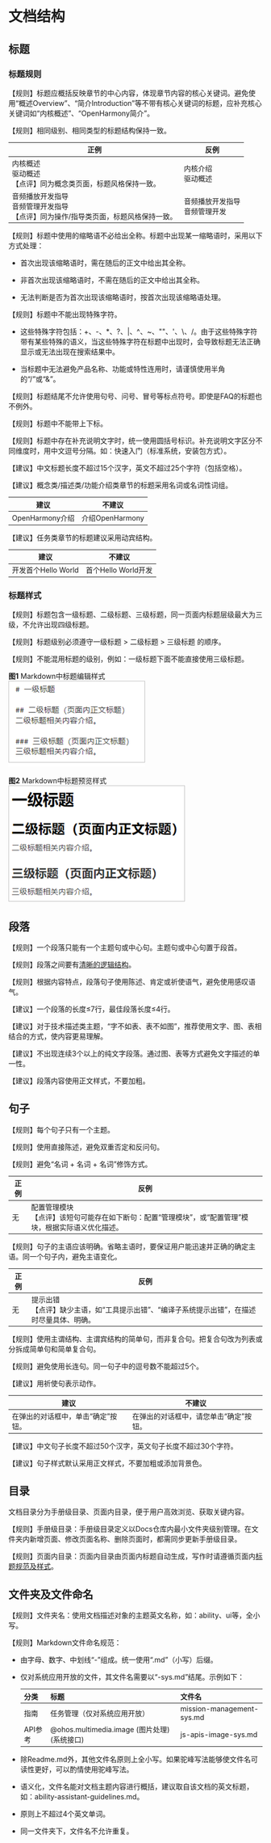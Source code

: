 # 文档结构


## 标题


### 标题规则

【规则】标题应概括反映章节的中心内容，体现章节内容的核心关键词。避免使用“概述Overview”、“简介Introduction”等不带有核心关键词的标题，应补充核心关键词如“内核概述”、“OpenHarmony简介”。

【规则】相同级别、相同类型的标题结构保持一致。

| **正例** | **反例** |
| -------- | -------- |
| 内核概述<br/>驱动概述<br/>【点评】同为概念类页面，标题风格保持一致。 | 内核介绍<br/>驱动概述 |
| 音频播放开发指导<br/>音频管理开发指导<br/>【点评】同为操作/指导类页面，标题风格保持一致。 | 音频播放开发指导<br/>音频管理开发 |

【规则】标题中使用的缩略语不必给出全称。标题中出现某一缩略语时，采用以下方式处理：

- 首次出现该缩略语时，需在随后的正文中给出其全称。

- 非首次出现该缩略语时，不需在随后的正文中给出其全称。

- 无法判断是否为首次出现该缩略语时，按首次出现该缩略语处理。

【规则】标题中不能出现特殊字符。

- 这些特殊字符包括：+、-、\*、?、|、^、~、""、'、\、/。由于这些特殊字符带有某些特殊的语义，当这些特殊字符在标题中出现时，会导致标题无法正确显示或无法出现在搜索结果中。

- 当标题中无法避免产品名称、功能或特性连用时，请谨慎使用半角的“/”或“&amp;”。

【规则】标题结尾不允许使用句号、问号、冒号等标点符号。即使是FAQ的标题也不例外。

【规则】标题中不能带上下标。

【规则】标题中存在补充说明文字时，统一使用圆括号标识。补充说明文字区分不同维度时，用中文逗号分隔。如：快速入门（标准系统，安装包方式）。

【建议】中文标题长度不超过15个汉字，英文不超过25个字符（包括空格）。

【建议】概念类/描述类/功能介绍类章节的标题采用名词或名词性词组。

| 建议 | 不建议 |
| -------- | -------- |
| OpenHarmony介绍 | 介绍OpenHarmony |

【建议】任务类章节的标题建议采用动宾结构。

| 建议 | 不建议 |
| -------- | -------- |
| 开发首个Hello&nbsp;World | 首个Hello&nbsp;World开发 |


### 标题样式

【规则】标题包含一级标题、二级标题、三级标题，同一页面内标题层级最大为三级，不允许出现四级标题。

【规则】标题级别必须遵守一级标题 &gt; 二级标题 &gt; 三级标题  的顺序。

【规则】不能混用标题的级别，例如：一级标题下面不能直接使用三级标题。

  **图1** Markdown中标题编辑样式  
![Markdown中标题编辑样式](figures/heading-edit-style.png)

  **图2** Markdown中标题预览样式  
![Markdown中标题预览样式](figures/heading-preview-style.png)

## 段落

【规则】一个段落只能有一个主题句或中心句。主题句或中心句置于段首。

【规则】段落之间要有[清晰的逻辑结构](style-guide-language-style.md#清晰)。

【规则】根据内容特点，段落句子使用陈述、肯定或祈使语气，避免使用感叹语气。

【建议】一个段落的长度≤7行，最佳段落长度≤4行。

【建议】对于技术描述类主题，“字不如表、表不如图”，推荐使用文字、图、表相结合的方式，使内容更易理解。

【建议】不出现连续3个以上的纯文字段落。通过图、表等方式避免文字描述的单一性。

【建议】段落内容使用正文样式，不要加粗。


## 句子

【规则】每个句子只有一个主题。

【规则】使用直接陈述，避免双重否定和反问句。

【规则】避免“名词 + 名词 + 名词”修饰方式。

| **正例** | **反例** |
| -------- | -------- |
| 无 | 配置管理模块<br/>【点评】该短句可能存在如下断句：配置“管理模块”，或“配置管理”模块，根据实际语义优化描述。 |

【规则】句子的主语应该明确。省略主语时，要保证用户能迅速并正确的确定主语。同一个句子内，避免主语变化。

| **正例** | **反例** |
| -------- | -------- |
| 无 | 提示出错<br/>【点评】缺少主语，如“工具提示出错”、“编译子系统提示出错”，在描述时尽量具体、明确。 |

【规则】使用主谓结构、主谓宾结构的简单句，而非复合句。把复合句改为列表或分拆成简单句和简单复合句。

【规则】避免使用长连句。同一句子中的逗号数不能超过5个。

【建议】用祈使句表示动作。

| 建议 | 不建议 |
| -------- | -------- |
| 在弹出的对话框中，单击“确定”按钮。 | 在弹出的对话框中，请您单击“确定”按钮。 |

【建议】中文句子长度不超过50个汉字，英文句子长度不超过30个字符。

【建议】句子样式默认采用正文样式，不要加粗或添加背景色。


## 目录

文档目录分为手册级目录、页面内目录，便于用户高效浏览、获取关键内容。

【规则】手册级目录：手册级目录定义以Docs仓库内最小文件夹级别管理。在文件夹内新增页面、修改页面名称、删除页面时，都需同步更新手册级目录。

【规则】页面内目录：页面内目录由页面内标题自动生成，写作时请遵循页面内[标题规范及样式](#标题)。


## 文件夹及文件命名

【规则】文件夹名：使用文档描述对象的主题英文名称，如：ability、ui等，全小写。

【规则】Markdown文件命名规范：

- 由字母、数字、中划线“-”组成。统一使用“.md”（小写）后缀。

- 仅对系统应用开放的文件，其文件名需要以“-sys.md”结尾。示例如下：

  | **分类** | **标题** | **文件名** |
  | ------   | -------- | -------- |
  | 指南  | 任务管理（仅对系统应用开放） | mission-management-sys.md | 
  | API参考  | @ohos.multimedia.image (图片处理)(系统接口) | js-apis-image-sys.md | 

- 除Readme.md外，其他文件名原则上全小写。如果驼峰写法能够使文件名可读性更好，可以酌情使用驼峰写法。

- 语义化，文件名能对文档主题内容进行概括，建议取自该文档的英文标题，如：ability-assistant-guidelines.md。

- 原则上不超过4个英文单词。

- 同一文件夹下，文件名不允许重复。
